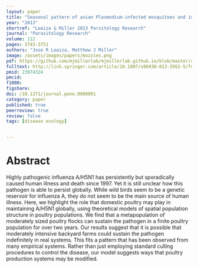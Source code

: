 ```yaml
---
layout: paper
title: "Seasonal pattern of avian Plasmodium-infected mosquitoes and implications for parasite transmission in central Panama"
year: "2013"
shortref: "Loaiza & Miller 2013 Parsitology Research"
journal: "Parasitology Research"
volume: 112
pages: 3743-3751
authors: "Jose R Loaiza, Matthew J Miller"
image: /assets/images/papers/mozzies.png
pdf: https://github.com/mjmillerlab/mjmillerlab.github.io/blob/master/assets/pdfs/2013loaiza.pdf
fulltext: http://link.springer.com/article/10.1007/s00436-013-3562-5/fulltext.html
pmid: 23974324
pmcid:
f1000:
figshare:
doi: /10.1371/journal.pone.0080091
category: paper
published: true
peerreview: true
review: false
tags: [disease ecology]


---
```


# Abstract
Highly pathogenic influenza A/H5N1 has persistently but sporadically caused human illness and death since 1997. Yet it is still unclear how this pathogen is able to persist globally. While wild birds seem to be a genetic reservoir for influenza A, they do not seem to be the main source of human illness. Here, we highlight the role that domestic poultry may play in maintaining A/H5N1 globally, using theoretical models of spatial population structure in poultry populations. We find that a metapopulation of moderately sized poultry flocks can sustain the pathogen in a finite poultry population for over two years. Our results suggest that it is possible that moderately intensive backyard farms could sustain the pathogen indefinitely in real systems. This fits a pattern that has been observed from many empirical systems. Rather than just employing standard culling procedures to control the disease, our model suggests ways that poultry production systems may be modified.

